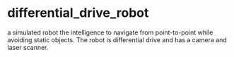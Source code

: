 # differential_drive_robot
a simulated robot the intelligence to navigate from point-to-point while avoiding static objects. The robot is differential drive and has a camera and laser scanner.

